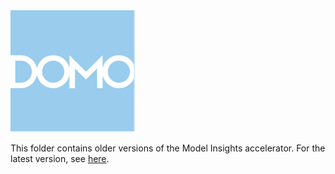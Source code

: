<img src="https://github.com/domoinc/domo-data-science-resources/blob/02297d262c1a5b6113e88554483f0d872b2086ba/data_science_accelerators/images/Domo_logo.png" alt="Image Description" width="200">

This folder contains older versions of the Model Insights accelerator. For the latest version, see [here](https://github.com/domoinc/domo-data-science-resources/tree/main/data_science_accelerators/model_insights).
